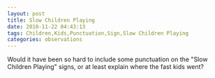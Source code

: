 ```yaml
---
layout: post
title: Slow Children Playing
date: 2010-11-22 04:43:13
tags: Children,Kids,Punctuation,Sign,Slow Children Playing
categories: observations
---
```


Would it have been so hard to include some punctuation on the "Slow Children
Playing" signs, or at least explain where the fast kids went?





